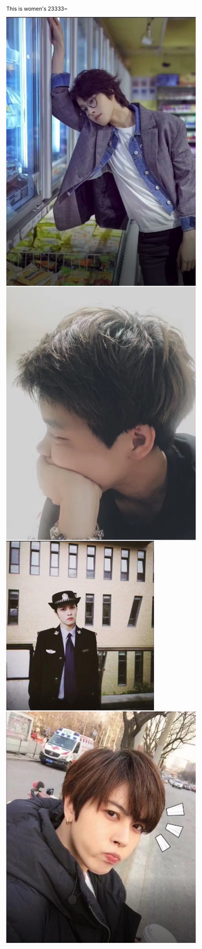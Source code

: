 
This is women's 23333~


<img src="https://github.com/mickeywaley/Girl-Dress-/raw/master/mm/1.jpg" alt="" border="0" />

<img src="https://github.com/mickeywaley/Girl-Dress-/raw/master/mm/2.jpg" alt="" border="0" />

<img src="https://github.com/mickeywaley/Girl-Dress-/raw/master/mm/3.jpg" alt="" border="0" />

<img src="https://github.com/mickeywaley/Girl-Dress-/raw/master/mm/4.jpg" alt="" border="0" />


